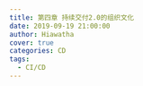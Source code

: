 ```yaml
---
title: 第四章 持续交付2.0的组织文化
date: 2019-09-19 21:00:00
author: Hiawatha
cover: true
categories: CD
tags:
  - CI/CD
---
```

